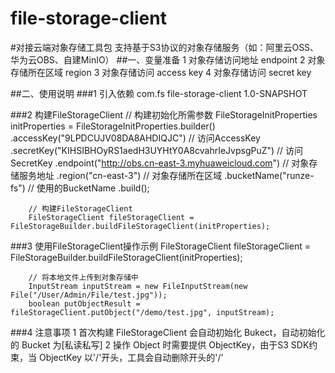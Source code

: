 # file-storage-client
#对接云端对象存储工具包
    支持基于S3协议的对象存储服务（如：阿里云OSS、华为云OBS、自建MinIO）
##一、变量准备
    1 对象存储访问地址 endpoint
    2 对象存储所在区域 region
    3 对象存储访问 access key
    4 对象存储访问 secret key

##二、使用说明
###1 引入依赖
        <dependency>
            <groupId>com.fs</groupId>
            <artifactId>file-storage-client</artifactId>
            <version>1.0-SNAPSHOT</version>
        </dependency>

###2 构建FileStorageClient
        // 构建初始化所需参数
        FileStorageInitProperties initProperties = FileStorageInitProperties.builder()
                .accessKey("9LPDCUJV08DA8AHDIQJC") // 访问AccessKey
                .secretKey("KIHSIBHOyRS1aedH3UYHtY0A8cvahrIeJvpsgPuZ") // 访问SecretKey
                .endpoint("http://obs.cn-east-3.myhuaweicloud.com") // 对象存储服务地址
                .region("cn-east-3") // 对象存储所在区域
                .bucketName("runze-fs") // 使用的BucketName
                .build();
                
        // 构建FileStorageClient
        FileStorageClient fileStorageClient = FileStorageBuilder.buildFileStorageClient(initProperties);

###3 使用FileStorageClient操作示例
        FileStorageClient fileStorageClient = FileStorageBuilder.buildFileStorageClient(initProperties);
        
        // 将本地文件上传到对象存储中
        InputStream inputStream = new FileInputStream(new File("/User/Admin/File/test.jpg"));
        boolean putObjectResult = fileStorageClient.putObject("/demo/test.jpg", inputStream);

###4 注意事项
        1 首次构建 FileStorageClient 会自动初始化 Bukect，自动初始化的 Bucket 为[私读私写]
        2 操作 Object 时需要提供 ObjectKey，由于S3 SDK约束，当 ObjectKey 以'/'开头，工具会自动删除开头的'/'

